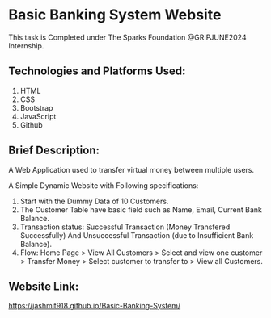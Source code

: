 # Basic Banking System Website
This task is Completed under The Sparks Foundation @GRIPJUNE2024 Internship. 

## Technologies and Platforms Used:
1. HTML
2. CSS
3. Bootstrap
4. JavaScript 
5. Github

## Brief Description:
A Web Application used to transfer virtual money between multiple users.

A Simple Dynamic Website with Following specifications:
1. Start with the Dummy Data of 10 Customers.
2. The Customer Table have basic field such as Name, Email, Current Bank Balance.
3. Transaction status: Successful Transaction (Money Transfered Successfully) And Unsuccessful Transaction (due to Insufficient Bank Balance).
4. Flow: Home Page > View All Customers > Select and view one customer > Transfer Money > Select customer to transfer to > View all Customers.

## Website Link:
https://jashmit918.github.io/Basic-Banking-System/
